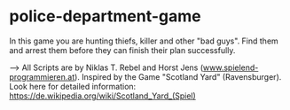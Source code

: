 # police-department-game
In this game you are hunting thiefs, killer and other "bad guys". Find them and arrest them before they can finish their plan successfully.


--> All Scripts are by Niklas T. Rebel and Horst Jens (www.spielend-programmieren.at). Inspired by the Game "Scotland Yard" (Ravensburger). Look here for detailed information: https://de.wikipedia.org/wiki/Scotland_Yard_(Spiel)
